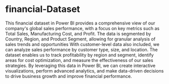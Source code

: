 # financial-Dataset
This financial dataset in Power BI provides a comprehensive view of our company's global sales performance, with a focus on key metrics such as Total Sales, Manufacturing Cost, and Profit. The data is segmented by Country, Region, and Product Segment, allowing for granular analysis of sales trends and opportunities
With customer-level data also included, we can analyze sales performance by customer type, size, and location. The dataset enables us to track profitability by region and segment, identify areas for cost optimization, and measure the effectiveness of our sales strategies. By leveraging this data in Power BI, we can create interactive visualizations, perform advanced analytics, and make data-driven decisions to drive business growth and improve financial performance.
